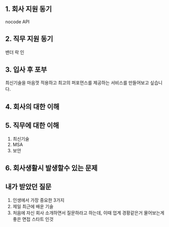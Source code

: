 ## 1. 회사 지원 동기
nocode API
## 2. 직무 지원 동기
밴더 락 인
## 3. 입사 후 포부
최신기술을 마음껏 적용하고 최고의 퍼포먼스를 제공하는 서비스를 만들어보고 싶습니다.


## 4. 회사의 대한 이해

## 5. 직무에 대한 이해
1. 최신기술
2. MSA
3. 보안

## 6. 회사생활시 발생할수 있는 문제


## 내가 받았던 질문
1. 인생에서 가장 중요한 3가지
2. 제일 최근에 배운 기술
3. 처음에 자신 회사 소개하면서 질문하라고 하는데, 이때 업계 경황같은거 물어보는게 좋은 면접 스타트 인것 
